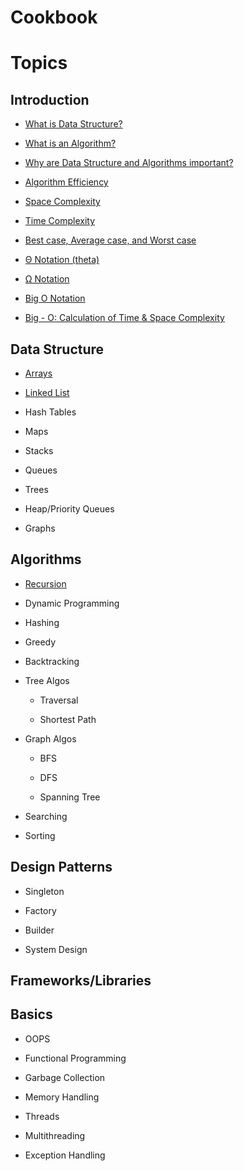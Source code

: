 # Cookbook

# Topics

## Introduction

- [What is Data Structure?](Introduction/README.md#what-is-data-structure)

- [What is an Algorithm?](Introduction/README.md#what-is-an-algorithm)

- [Why are Data Structure and Algorithms important?](Introduction/README.md#why-are-data-structure-and-algorithms-important)

- [Algorithm Efficiency](Introduction/README.md#algorithm-efficiency)

- [Space Complexity](Introduction/README.md#space-complexity)

- [Time Complexity](Introduction/README.md#time-complexity)

- [Best case, Average case, and Worst case](Introduction/README.md#best-case-average-case-and-worst-case)

- [Θ Notation (theta)](Introduction/README.md#θ-notation-theta)

- [Ω Notation](Introduction/README.md#ω-notation)

- [Big O Notation](Introduction/README.md#big-o-notation)

- [Big - O: Calculation of Time & Space Complexity](Introduction/README.md#big---o-calculation-of-time--space-complexity)

## Data Structure

- [Arrays](Data-Structure/Arrays/README.md)

- [Linked List](Data-Structure/Linked-Lists/README.md)

- Hash Tables

- Maps

- Stacks

- Queues

- Trees

- Heap/Priority Queues

- Graphs

## Algorithms

- [Recursion](Algorithms/Recursion/README.md#recursion)

- Dynamic Programming

- Hashing

- Greedy

- Backtracking

- Tree Algos

    - Traversal

    - Shortest Path

- Graph Algos

    - BFS

    - DFS

    - Spanning Tree

- Searching

- Sorting

## Design Patterns

- Singleton

- Factory

- Builder

- System Design

## Frameworks/Libraries

## Basics

- OOPS

- Functional Programming

- Garbage Collection

- Memory Handling

- Threads

- Multithreading

- Exception Handling
